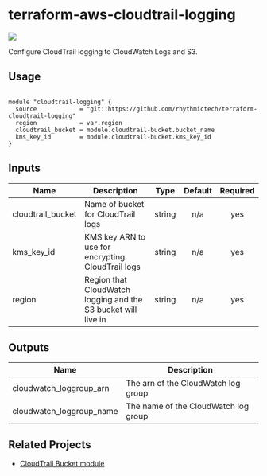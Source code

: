 # terraform-aws-cloudtrail-logging
[![](https://github.com/rhythmictech/terraform-aws-cloudtrail-logging/workflows/check/badge.svg)](https://github.com/rhythmictech/terraform-aws-cloudtrail-logging/actions)

Configure CloudTrail logging to CloudWatch Logs and S3.

## Usage
```

module "cloudtrail-logging" {
  source            = "git::https://github.com/rhythmictech/terraform-cloudtrail-logging"
  region            = var.region
  cloudtrail_bucket = module.cloudtrail-bucket.bucket_name
  kms_key_id        = module.cloudtrail-bucket.kms_key_id
}

```

<!-- BEGINNING OF PRE-COMMIT-TERRAFORM DOCS HOOK -->
## Inputs

| Name | Description | Type | Default | Required |
|------|-------------|:----:|:-----:|:-----:|
| cloudtrail\_bucket | Name of bucket for CloudTrail logs | string | n/a | yes |
| kms\_key\_id | KMS key ARN to use for encrypting CloudTrail logs | string | n/a | yes |
| region | Region that CloudWatch logging and the S3 bucket will live in | string | n/a | yes |

## Outputs

| Name | Description |
|------|-------------|
| cloudwatch\_loggroup\_arn | The arn of the CloudWatch log group |
| cloudwatch\_loggroup\_name | The name of the CloudWatch log group |

<!-- END OF PRE-COMMIT-TERRAFORM DOCS HOOK -->

## Related Projects
* [CloudTrail Bucket module](https://github.com/rhythmictech/terraform-aws-cloudtrail-bucket)
